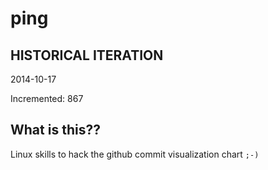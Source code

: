 # ping

## HISTORICAL ITERATION
2014-10-17

Incremented: 867

## What is this?? 
Linux skills to hack the github commit visualization chart `;-)`
